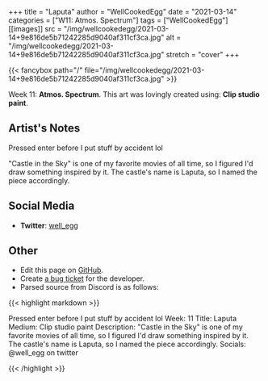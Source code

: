 +++
title =       "Laputa"
author =      "WellCookedEgg"
date =        "2021-03-14"
categories =  ["W11: Atmos. Spectrum"]
tags =        ["WellCookedEgg"]
[[images]]
                      src = "/img/wellcookedegg/2021-03-14+9e816de5b71242285d9040af311cf3ca.jpg"
                      alt = "/img/wellcookedegg/2021-03-14+9e816de5b71242285d9040af311cf3ca.jpg"
                      stretch = "cover"
+++


{{< fancybox path="/" file="/img/wellcookedegg/2021-03-14+9e816de5b71242285d9040af311cf3ca.jpg" >}}


Week 11: **Atmos. Spectrum**. This art was lovingly created using: **Clip studio paint**.

## Artist's Notes

Pressed enter before I put stuff by accident lol

"Castle in the Sky" is one of my favorite movies of all time, so I figured I'd draw something inspired by it. The castle's name is Laputa, so I named the piece accordingly.

## Social Media

- **Twitter**: [well_egg]()


## Other

- Edit this page on [GitHub](https://github.com/teaminkling/web-refresh/edit/main/blog/content/blog/wellcookedegg-week-11-a1f0.md).
- Create [a bug ticket](https://github.com/teaminkling/web-refresh/issues/new?assignees=&labels=bug&template=problem-report.md&title=) for the developer.
- Parsed source from Discord is as follows:

{{< highlight markdown >}}

Pressed enter before I put stuff by accident lol
Week: 11
Title: Laputa
Medium: Clip studio paint
Description: "Castle in the Sky" is one of my favorite movies of all time, so I figured I'd draw something inspired by it. The castle's name is Laputa, so I named the piece accordingly. 
Socials: @well_egg on twitter

{{< /highlight >}}